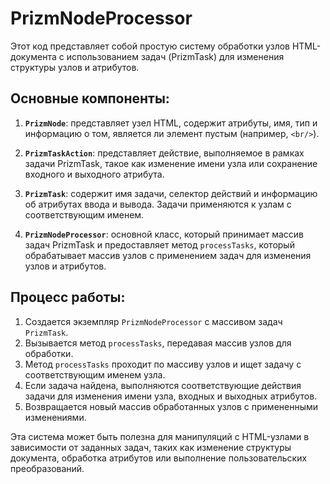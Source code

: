 # PrizmNodeProcessor

Этот код представляет собой простую систему обработки узлов HTML-документа с использованием задач (PrizmTask) для изменения структуры узлов и атрибутов.

## Основные компоненты:

1. **`PrizmNode`**: представляет узел HTML, содержит атрибуты, имя, тип и информацию о том, является ли элемент пустым (например, `<br/>`).

2. **`PrizmTaskAction`**: представляет действие, выполняемое в рамках задачи PrizmTask, такое как изменение имени узла или сохранение входного и выходного атрибута.

3. **`PrizmTask`**: содержит имя задачи, селектор действий и информацию об атрибутах ввода и вывода. Задачи применяются к узлам с соответствующим именем.

4. **`PrizmNodeProcessor`**: основной класс, который принимает массив задач PrizmTask и предоставляет метод `processTasks`, который обрабатывает массив узлов с применением задач для изменения узлов и атрибутов.

## Процесс работы:

1. Создается экземпляр `PrizmNodeProcessor` с массивом задач `PrizmTask`.
2. Вызывается метод `processTasks`, передавая массив узлов для обработки.
3. Метод `processTasks` проходит по массиву узлов и ищет задачу с соответствующим именем узла.
4. Если задача найдена, выполняются соответствующие действия задачи для изменения имени узла, входных и выходных атрибутов.
5. Возвращается новый массив обработанных узлов с примененными изменениями.

Эта система может быть полезна для манипуляций с HTML-узлами в зависимости от заданных задач, таких как изменение структуры документа, обработка атрибутов или выполнение пользовательских преобразований.
